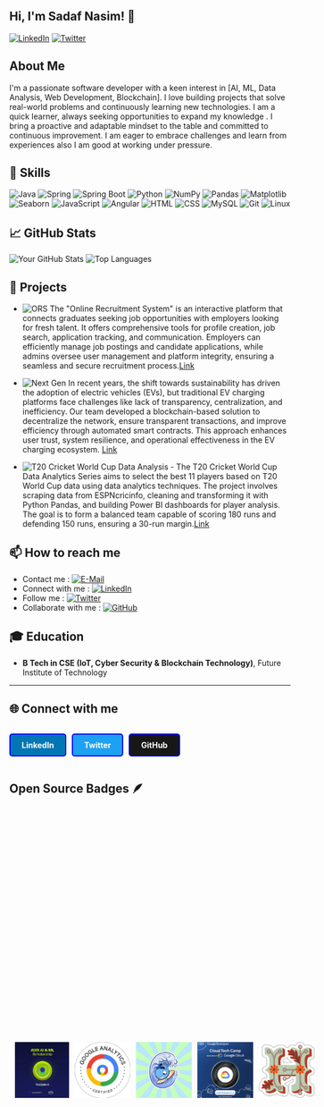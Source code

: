 ## Hi, I'm Sadaf Nasim! 👋

[![LinkedIn](https://img.shields.io/badge/LinkedIn-Connect-blue)](https://www.linkedin.com/in/sadaf-nasim-935438202/)
[![Twitter](https://img.shields.io/badge/Twitter-Follow-blue)](https://x.com/ZoyaShe71557700)

## About Me
I'm a passionate software developer with a keen interest in [AI, ML, Data Analysis, Web Development, Blockchain]. I love building projects that solve real-world problems and continuously learning new technologies. I am a quick learner, always seeking opportunities to expand my knowledge . I bring a proactive and adaptable mindset to the table and committed to continuous improvement. I am eager to embrace challenges and learn from experiences also I am good at working under pressure.

## 🔧 Skills
![Java](https://img.shields.io/badge/-Java-black?style=flat-square&logo=java)
![Spring](https://img.shields.io/badge/-Spring-black?style=flat-square&logo=spring)
![Spring Boot](https://img.shields.io/badge/-Spring%20Boot-black?style=flat-square&logo=springboot)
![Python](https://img.shields.io/badge/-Python-black?style=flat-square&logo=python)
![NumPy](https://img.shields.io/badge/-NumPy-black?style=flat-square&logo=numpy)
![Pandas](https://img.shields.io/badge/-pandas-black?style=flat-square&logo=pandas)
![Matplotlib](https://img.shields.io/badge/-Matplotlib-black?style=flat-square&logo=python)
![Seaborn](https://img.shields.io/badge/-Seaborn-black?style=flat-square&logo=python)
![JavaScript](https://img.shields.io/badge/-JavaScript-black?style=flat-square&logo=javascript)
![Angular](https://img.shields.io/badge/-Angular-black?style=flat-square&logo=angular)
![HTML](https://img.shields.io/badge/-HTML-black?style=flat-square&logo=html5)
![CSS](https://img.shields.io/badge/-CSS-black?style=flat-square&logo=css3)
![MySQL](https://img.shields.io/badge/-MySQL-black?style=flat-square&logo=mysql)
![Git](https://img.shields.io/badge/-Git-black?style=flat-square&logo=git)
![Linux](https://img.shields.io/badge/-Linux-black?style=flat-square&logo=linux)


## 📈 GitHub Stats
![Your GitHub Stats](https://github-readme-stats.vercel.app/api?username=Sadaf-pixel&show_icons=true&theme=radical)
![Top Languages](https://github-readme-stats.vercel.app/api/top-langs/?username=Sadaf-pixel&layout=compact&theme=radical)



## 🌟 Projects
- ![ORS](https://img.shields.io/badge/Online%20Recruitment%20System-8A2BE2)
The "Online Recruitment System" is an interactive platform that connects graduates seeking job opportunities with employers looking for fresh talent. It offers comprehensive tools for profile creation, job search, application tracking, and communication. Employers can efficiently manage job postings and candidate applications, while admins oversee user management and platform integrity, ensuring a seamless and secure recruitment process.[Link](https://github.com/Sohankalburgi/Online-Recuritment)

- ![Next Gen](https://img.shields.io/badge/Next%20Gen%20EV%20Charging%20System-8A2BE2)
In recent years, the shift towards sustainability has driven the adoption of electric vehicles (EVs), but traditional EV charging platforms face challenges like lack of transparency, centralization, and inefficiency. Our team developed a blockchain-based solution to decentralize the network, ensure transparent transactions, and improve efficiency through automated smart contracts. This approach enhances user trust, system resilience, and operational effectiveness in the EV charging ecosystem. [Link](https://github.com/divyangshu-19/Next-Gen-EV-Charging-System)

- ![T20 Cricket World Cup Data Analysis](https://img.shields.io/badge/T20%20Cricket%20World%20Cup%20Data%20Analysis-8A2BE2) - The T20 Cricket World Cup Data Analytics Series aims to select the best 11 players based on T20 World Cup data using data analytics techniques. The project involves scraping data from ESPNcricinfo, cleaning and transforming it with Python Pandas, and building Power BI dashboards for player analysis. The goal is to form a balanced team capable of scoring 180 runs and defending 150 runs, ensuring a 30-run margin.[Link](https://github.com/Sadaf-pixel/Cricket-Analysis-) 


## 📫 How to reach me
- Contact me : [![E-Mail](https://img.shields.io/badge/Email-Connect-blue?style=flat-square&logo=email)](mailto:snasim695@gmail.com)
- Connect with me : [![LinkedIn](https://img.shields.io/static/v1?label=LinkedIn&message=Sadaf%20Nasim&color=0077B5&logo=linkedin&style=flat)](https://www.linkedin.com/in/sadaf-nasim-935438202/)
- Follow me : [![Twitter](https://img.shields.io/static/v1?label=Twitter&message=Sadaf%20Nasim&color=1DA1F2&logo=twitter&style=flat)](https://x.com/ZoyaShe71557700)
- Collaborate with me : [![GitHub](https://img.shields.io/static/v1?label=GitHub&message=@Sadaf-pixel&color=181717&logo=github&style=flat)](https://github.com/Sadaf-pixel)

## 🎓 Education
- **B Tech in CSE (IoT, Cyber Security & Blockchain Technology)**, Future Institute of Technology
---
## 🌐 Connect with me

<!-- Social Media Links with Custom Styling -->
<div style="display: flex; flex-wrap: wrap; gap: 10px;">

  <a href="https://www.linkedin.com/in/yourprofile/" target="_blank" 
     style="display: inline-block; padding: 10px 20px; border: 2px solid blue; border-radius: 5px; box-shadow: 0px 4px 6px rgba(255, 255, 255, 0.5); color: white; background-color: #0077b5; text-decoration: none; font-weight: bold;">
    LinkedIn
  </a>

  <a href="https://twitter.com/yourprofile" target="_blank" 
     style="display: inline-block; padding: 10px 20px; border: 2px solid blue; border-radius: 5px; box-shadow: 0px 4px 6px rgba(255, 255, 255, 0.5); color: white; background-color: #1DA1F2; text-decoration: none; font-weight: bold;">
    Twitter
  </a>

  <a href="https://github.com/Sadaf-pixel" target="_blank" 
     style="display: inline-block; padding: 10px 20px; border: 2px solid blue; border-radius: 5px; box-shadow: 0px 4px 6px rgba(255, 255, 255, 0.5); color: white; background-color: #181717; text-decoration: none; font-weight: bold;">
    GitHub
  </a>

</div>



<!---
Sadaf-pixel/Sadaf-pixel is a ✨ special ✨ repository because its `README.md` (this file) appears on your GitHub profile.
You can click the Preview link to take a look at your changes.
--->
## Open Source Badges 🪶
<div style='display:flex; align-items:center; gap: 10px;' align='center'><a href="https://gssoc.girlscript.tech/leaderboard">
<img src="https://raw.githubusercontent.com/girlscript/gssoc-website-new/main/public/badges/postman.png" width="100px" height="100px" />
  <img src="https://github.com/girlscript/gssoc-website-new/blob/main/public/badges/1.png" width="100px" height="100px" />
  <img src="https://github.com/girlscript/gssoc-website-new/blob/main/public/badges/2.png" width="100px" height="100px" />
  <img src="https://github.com/girlscript/gssoc-website-new/blob/main/public/badges/3.png" width="100px" height="100px" />
  <img src="https://github.com/girlscript/gssoc-website-new/blob/main/public/badges/4.png" width="100px" height="100px" />
  <img src="https://github.com/girlscript/gssoc-website-new/blob/main/public/badges/5.png" width="100px" height="100px" />
  <img src="https://github.com/girlscript/gssoc-website-new/blob/main/public/badges/6.png" width="105px" height="105px" />
  <img src="https://github.com/girlscript/gssoc-website-new/blob/main/public/badges/7.png" width="100px" height="100px" />
  <img src="https://github.com/girlscript/gssoc-website-new/blob/main/public/badges/8.png" width="100px" height="100px" /></a>
  <img src="https://github.com/Sadaf-pixel/Badges/blob/main/AWS%20Badge.png" width="100px" height="100px" /></a>
  <img src="https://github.com/Sadaf-pixel/Badges/blob/main/Google%20Analytics%20Badge.png" width="100px" height="100px" /></a>
  <img src="https://github.com/Sadaf-pixel/Badges/blob/main/docker_badge.png" width="100px" height="100px" /></a>
  <img src="https://github.com/Sadaf-pixel/Badges/blob/main/h2s_ctc_badge.png" width="100px" gap: 10px; height="100px" /></a>
  <img src="https://github.com/Sadaf-pixel/Badges/blob/main/unnamed.png" width="100px" gap: 10px; height="100px" /></a>
</div>
